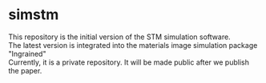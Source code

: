# simstm

This repository is the initial version of the STM simulation software. 
<br>
The latest version is integrated into the materials image simulation package "Ingrained" 
<br>
Currently, it is a private repository. It will be made public after we publish the paper.
